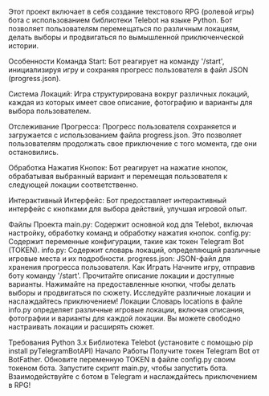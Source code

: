 Этот проект включает в себя создание текстового RPG (ролевой игры) бота с использованием библиотеки Telebot на языке Python. Бот позволяет пользователям перемещаться по различным локациям, делать выборы и продвигаться по вымышленной приключенческой истории.

Особенности
Команда Start: Бот реагирует на команду '/start', инициализируя игру и сохраняя прогресс пользователя в файл JSON (progress.json).

Система Локаций: Игра структурирована вокруг различных локаций, каждая из которых имеет свое описание, фотографию и варианты для выбора пользователем.

Отслеживание Прогресса: Прогресс пользователя сохраняется и загружается с использованием файла progress.json. Это позволяет пользователям продолжать свое приключение с того момента, где они остановились.

Обработка Нажатия Кнопок: Бот реагирует на нажатие кнопок, обрабатывая выбранный вариант и перемещая пользователя к следующей локации соответственно.

Интерактивный Интерфейс: Бот предоставляет интерактивный интерфейс с кнопками для выбора действий, улучшая игровой опыт.

Файлы Проекта
main.py: Содержит основной код для Telebot, включая настройку, обработку команд и обработку нажатия кнопок.
config.py: Содержит переменные конфигурации, такие как токен Telegram Bot (TOKEN).
info.py: Содержит словарь локаций, определяющий различные игровые места и их подробности.
progress.json: JSON-файл для хранения прогресса пользователя.
Как Играть
Начните игру, отправив боту команду '/start'.
Прочитайте описание локации и доступные варианты.
Нажимайте на предоставленные кнопки, чтобы делать выборы и продвигаться по сюжету.
Исследуйте различные локации и наслаждайтесь приключением!
Локации
Словарь locations в файле info.py определяет различные игровые локации, включая описания, фотографии и варианты для каждой локации. Вы можете свободно настраивать локации и расширять сюжет.

Требования
Python 3.x
Библиотека Telebot (установите с помощью pip install pyTelegramBotAPI)
Начало Работы
Получите токен Telegram Bot от BotFather.
Обновите переменную TOKEN в файле config.py своим токеном бота.
Запустите скрипт main.py, чтобы запустить бота.
Взаимодействуйте с ботом в Telegram и наслаждайтесь приключением в RPG!
 
